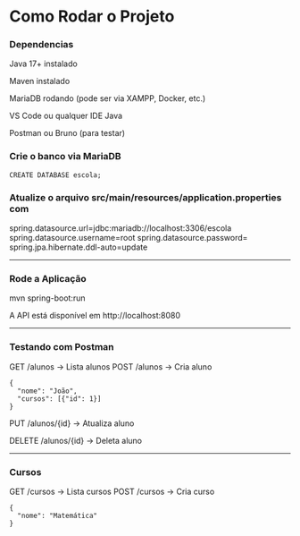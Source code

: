 # Como Rodar o Projeto
### Dependencias

Java 17+ instalado

Maven instalado

MariaDB rodando (pode ser via XAMPP, Docker, etc.)

VS Code ou qualquer IDE Java

Postman ou Bruno (para testar)

### Crie o banco via MariaDB

```
CREATE DATABASE escola;
```

### Atualize o arquivo src/main/resources/application.properties com

spring.datasource.url=jdbc:mariadb://localhost:3306/escola
spring.datasource.username=root
spring.datasource.password=
spring.jpa.hibernate.ddl-auto=update

---

### Rode a Aplicação

mvn spring-boot:run

A API está disponível em http://localhost:8080

---

### Testando com Postman

GET /alunos → Lista alunos
POST /alunos → Cria aluno

```
{
  "nome": "João",
  "cursos": [{"id": 1}]
}
```

PUT /alunos/{id} → Atualiza aluno

DELETE /alunos/{id} → Deleta aluno

---

### Cursos

GET /cursos → Lista cursos
POST /cursos → Cria curso

```
{
  "nome": "Matemática"
}
```
